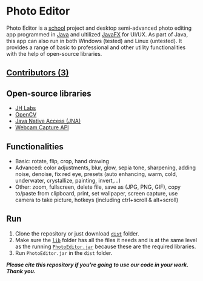 # Photo Editor
Photo Editor is a [school](https://www.uit.edu.vn/) project and desktop semi-advanced photo editing app programmed in [Java](https://en.wikipedia.org/wiki/Java_(software_platform)#Platform) and ultilized [JavaFX](https://docs.oracle.com/javase/8/javafx/get-started-tutorial/index.html) for UI/UX. As part of Java, this app can also run in both Windows (tested) and Linux (untested). It provides a range of basic to professional and other utility functionalities with the help of open-source libraries.
## [Contributors (3)](https://github.com/ShinSeijuro/PhotoEditor/graphs/contributors)
## Open-source libraries
-	[JH Labs](http://www.jhlabs.com/index.html)
-	[OpenCV](https://opencv.org/about.html)
-	[Java Native Access (JNA)](https://github.com/java-native-access/jna)
-	[Webcam Capture API](https://github.com/sarxos/webcam-capture)
## Functionalities
- Basic: rotate, flip, crop, hand drawing
- Advanced: color adjustments, blur, glow, sepia tone, sharpening, adding noise, denoise, fix red eye, presets (auto enhancing, warm, cold, underwater, crystallize, painting, invert,...)
- Other: zoom, fullscreen, delete file, save as (JPG, PNG, GIF), copy to/paste from clipboard, print, set wallpaper, screen capture, use camera to take picture, hotkeys (including ctrl+scroll & alt+scroll)
## Run
1. Clone the repository or just download [`dist`](https://github.com/ShinSeijuro/PhotoEditor/tree/master/lib) folder.
2. Make sure the [`lib`](https://github.com/ShinSeijuro/PhotoEditor/tree/master/dist/lib) folder has all the files it needs and is at the same level as the running [`PhotoEditor.jar`](https://github.com/ShinSeijuro/PhotoEditor/blob/master/dist/PhotoEditor.jar) because these are the required libraries.
3. Run `PhotoEditor.jar` in the `dist` folder.

**_Please cite this repository if you're going to use our code in your work. Thank you._**
